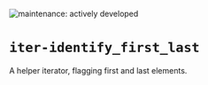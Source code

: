 ![maintenance: actively developed](https://img.shields.io/badge/maintenance-actively--developed-brightgreen.svg)

# `iter-identify_first_last`

A helper iterator, flagging first and last elements.
